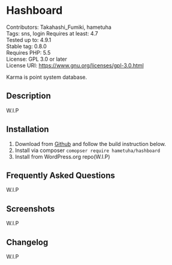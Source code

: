 # Hashboard

Contributors: Takahashi_Fumiki, hametuha  
Tags: sns, login
Requires at least: 4.7  
Tested up to: 4.9.1  
Stable tag: 0.8.0  
Requires PHP: 5.5  
License: GPL 3.0 or later  
License URI: https://www.gnu.org/licenses/gpl-3.0.html

Karma is point system database.

## Description

W.I.P

## Installation

1. Download from [Github](https://github.com/hametuha/hashboard) and follow the build instruction below.
2. Install via composer `comopser require hametuha/hashboard`
3. Install from WordPress.org repo(W.I.P)


## Frequently Asked Questions 

W.I.P

## Screenshots

W.I.P

## Changelog

W.I.P

